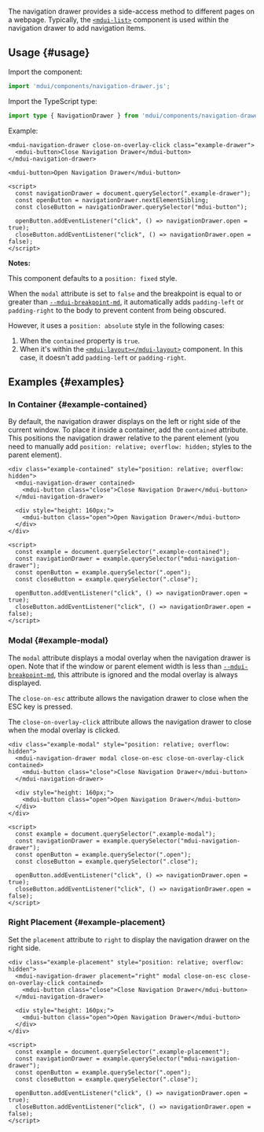 The navigation drawer provides a side-access method to different pages on a webpage. Typically, the [`<mdui-list>`](/en/docs/2/components/list) component is used within the navigation drawer to add navigation items.

## Usage {#usage}

Import the component:

```js
import 'mdui/components/navigation-drawer.js';
```

Import the TypeScript type:

```ts
import type { NavigationDrawer } from 'mdui/components/navigation-drawer.js';
```

Example:

```html,example
<mdui-navigation-drawer close-on-overlay-click class="example-drawer">
  <mdui-button>Close Navigation Drawer</mdui-button>
</mdui-navigation-drawer>

<mdui-button>Open Navigation Drawer</mdui-button>

<script>
  const navigationDrawer = document.querySelector(".example-drawer");
  const openButton = navigationDrawer.nextElementSibling;
  const closeButton = navigationDrawer.querySelector("mdui-button");

  openButton.addEventListener("click", () => navigationDrawer.open = true);
  closeButton.addEventListener("click", () => navigationDrawer.open = false);
</script>
```

**Notes:**

This component defaults to a `position: fixed` style.

When the `modal` attribute is set to `false` and the breakpoint is equal to or greater than [`--mdui-breakpoint-md`](/en/docs/2/styles/design-tokens#breakpoint), it automatically adds `padding-left` or `padding-right` to the body to prevent content from being obscured.

However, it uses a `position: absolute` style in the following cases:

1. When the `contained` property is `true`.
2. When it's within the [`<mdui-layout></mdui-layout>`](/en/docs/2/components/layout) component. In this case, it doesn't add `padding-left` or `padding-right`.

## Examples {#examples}

### In Container {#example-contained}

By default, the navigation drawer displays on the left or right side of the current window. To place it inside a container, add the `contained` attribute. This positions the navigation drawer relative to the parent element (you need to manually add `position: relative; overflow: hidden;` styles to the parent element).

```html,example,expandable
<div class="example-contained" style="position: relative; overflow: hidden">
  <mdui-navigation-drawer contained>
    <mdui-button class="close">Close Navigation Drawer</mdui-button>
  </mdui-navigation-drawer>

  <div style="height: 160px;">
    <mdui-button class="open">Open Navigation Drawer</mdui-button>
  </div>
</div>

<script>
  const example = document.querySelector(".example-contained");
  const navigationDrawer = example.querySelector("mdui-navigation-drawer");
  const openButton = example.querySelector(".open");
  const closeButton = example.querySelector(".close");

  openButton.addEventListener("click", () => navigationDrawer.open = true);
  closeButton.addEventListener("click", () => navigationDrawer.open = false);
</script>
```

### Modal {#example-modal}

The `modal` attribute displays a modal overlay when the navigation drawer is open. Note that if the window or parent element width is less than [`--mdui-breakpoint-md`](/en/docs/2/styles/design-tokens#breakpoint), this attribute is ignored and the modal overlay is always displayed.

The `close-on-esc` attribute allows the navigation drawer to close when the ESC key is pressed.

The `close-on-overlay-click` attribute allows the navigation drawer to close when the modal overlay is clicked.

```html,example,expandable
<div class="example-modal" style="position: relative; overflow: hidden">
  <mdui-navigation-drawer modal close-on-esc close-on-overlay-click contained>
    <mdui-button class="close">Close Navigation Drawer</mdui-button>
  </mdui-navigation-drawer>

  <div style="height: 160px;">
    <mdui-button class="open">Open Navigation Drawer</mdui-button>
  </div>
</div>

<script>
  const example = document.querySelector(".example-modal");
  const navigationDrawer = example.querySelector("mdui-navigation-drawer");
  const openButton = example.querySelector(".open");
  const closeButton = example.querySelector(".close");

  openButton.addEventListener("click", () => navigationDrawer.open = true);
  closeButton.addEventListener("click", () => navigationDrawer.open = false);
</script>
```

### Right Placement {#example-placement}

Set the `placement` attribute to `right` to display the navigation drawer on the right side.

```html,example,expandable
<div class="example-placement" style="position: relative; overflow: hidden">
  <mdui-navigation-drawer placement="right" modal close-on-esc close-on-overlay-click contained>
    <mdui-button class="close">Close Navigation Drawer</mdui-button>
  </mdui-navigation-drawer>

  <div style="height: 160px;">
    <mdui-button class="open">Open Navigation Drawer</mdui-button>
  </div>
</div>

<script>
  const example = document.querySelector(".example-placement");
  const navigationDrawer = example.querySelector("mdui-navigation-drawer");
  const openButton = example.querySelector(".open");
  const closeButton = example.querySelector(".close");

  openButton.addEventListener("click", () => navigationDrawer.open = true);
  closeButton.addEventListener("click", () => navigationDrawer.open = false);
</script>
```
